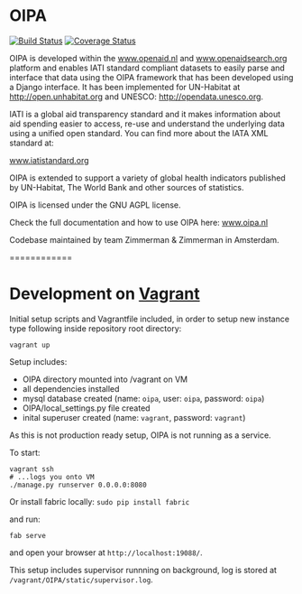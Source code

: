 OIPA
============

[![Build Status](https://travis-ci.org/openaid-IATI/OIPA.svg?branch=develop)](https://travis-ci.org/openaid-IATI/OIPA)
[![Coverage Status](https://coveralls.io/repos/openaid-IATI/OIPA/badge.svg?branch=develop&service=github)](https://coveralls.io/github/openaid-IATI/OIPA?branch=master)

OIPA is developed within the www.openaid.nl and www.openaidsearch.org platform and enables IATI standard compliant datasets to easily parse and interface that data using the OIPA framework that has been developed using a Django interface. It has been implemented for UN-Habitat at http://open.unhabitat.org and UNESCO: http://opendata.unesco.org.

IATI is a global aid transparency standard and it makes information about aid spending easier to access, re-use and understand the underlying data using a unified open standard. You can find more about the IATA XML standard at:

www.iatistandard.org

OIPA is extended to support a variety of global health indicators published by UN-Habitat, The World Bank and other sources of statistics.

OIPA is licensed under the GNU AGPL license.

Check the full documentation and how to use OIPA here: www.oipa.nl

Codebase maintained by team Zimmerman & Zimmerman in Amsterdam.

============

Development on [Vagrant](https://www.vagrantup.com/)
========

Initial setup scripts and Vagrantfile included,
in order to setup new instance type following inside repository root directory:

```#!bash
vagrant up
```

Setup includes:
 - OIPA directory mounted into /vagrant on VM
 - all dependencies installed
 - mysql database created (name: `oipa`, user: `oipa`, password: `oipa`)
 - OIPA/local_settings.py file created
 - inital superuser created (name: `vagrant`, password: `vagrant`)

As this is not production ready setup, OIPA is not running as a service.

To start:

```#!bash
vagrant ssh
# ...logs you onto VM
./manage.py runserver 0.0.0.0:8080
```

Or install fabric locally: `sudo pip install fabric`

and run:

```#!bash
fab serve
```

and open your browser at `http://localhost:19088/`.

This setup includes supervisor runnning on background, log is stored at `/vagrant/OIPA/static/supervisor.log`.
